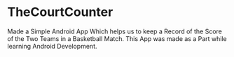 # TheCourtCounter
Made a Simple Android App Which helps us to keep a Record of the Score of the Two Teams in a Basketball Match. This App was made as a Part while learning Android Development. 
